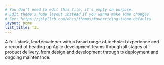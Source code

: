 ```yaml
---
# You don't need to edit this file, it's empty on purpose.
# Edit theme's home layout instead if you wanna make some changes
# See: https://jekyllrb.com/docs/themes/#overriding-theme-defaults
layout: home
list_title: TIL
---
```


A full-stack, lead developer with a broad range of technical experience and a record of heading up Agile development teams
through all stages of product delivery, from design and development through to deployment and ongoing maintenance.
